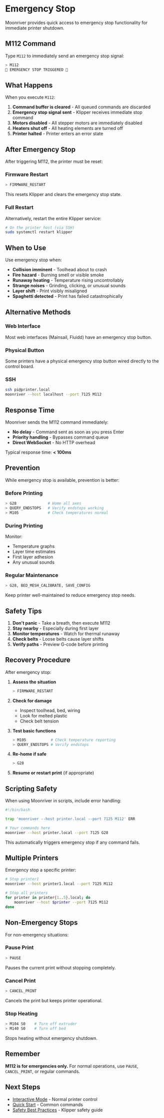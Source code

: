 # Emergency Stop

Moonriver provides quick access to emergency stop functionality for immediate printer shutdown.

## M112 Command

Type `M112` to immediately send an emergency stop signal:

```bash
> M112
🚨 EMERGENCY STOP TRIGGERED 🚨
```

## What Happens

When you execute `M112`:

1. **Command buffer is cleared** - All queued commands are discarded
2. **Emergency stop signal sent** - Klipper receives immediate stop command
3. **Motors disabled** - All stepper motors are immediately disabled
4. **Heaters shut off** - All heating elements are turned off
5. **Printer halted** - Printer enters an error state

## After Emergency Stop

After triggering M112, the printer must be reset:

### Firmware Restart

```bash
> FIRMWARE_RESTART
```

This resets Klipper and clears the emergency stop state.

### Full Restart

Alternatively, restart the entire Klipper service:

```bash
# On the printer host (via SSH)
sudo systemctl restart klipper
```

## When to Use

Use emergency stop when:

- **Collision imminent** - Toolhead about to crash
- **Fire hazard** - Burning smell or visible smoke
- **Runaway heating** - Temperature rising uncontrollably
- **Strange noises** - Grinding, clicking, or unusual sounds
- **Layer shift** - Print visibly misaligned
- **Spaghetti detected** - Print has failed catastrophically

## Alternative Methods

### Web Interface

Most web interfaces (Mainsail, Fluidd) have an emergency stop button.

### Physical Button

Some printers have a physical emergency stop button wired directly to the control board.

### SSH

```bash
ssh pi@printer.local
moonriver --host localhost --port 7125 M112
```

## Response Time

Moonriver sends the M112 command immediately:

- **No delay** - Command sent as soon as you press Enter
- **Priority handling** - Bypasses command queue
- **Direct WebSocket** - No HTTP overhead

Typical response time: **< 100ms**

## Prevention

While emergency stop is available, prevention is better:

### Before Printing

```bash
> G28              # Home all axes
> QUERY_ENDSTOPS   # Verify endstops working
> M105             # Check temperatures normal
```

### During Printing

Monitor:
- Temperature graphs
- Layer time estimates
- First layer adhesion
- Any unusual sounds

### Regular Maintenance

```bash
> G28, BED_MESH_CALIBRATE, SAVE_CONFIG
```

Keep printer well-maintained to reduce emergency stop needs.

## Safety Tips

1. **Don't panic** - Take a breath, then execute M112
2. **Stay nearby** - Especially during first layer
3. **Monitor temperatures** - Watch for thermal runaway
4. **Check belts** - Loose belts cause layer shifts
5. **Verify paths** - Preview G-code before printing

## Recovery Procedure

After emergency stop:

1. **Assess the situation**
   ```bash
   > FIRMWARE_RESTART
   ```

2. **Check for damage**
   - Inspect toolhead, bed, wiring
   - Look for melted plastic
   - Check belt tension

3. **Test basic functions**
   ```bash
   > M105           # Check temperature reporting
   > QUERY_ENDSTOPS # Verify endstops
   ```

4. **Re-home if safe**
   ```bash
   > G28
   ```

5. **Resume or restart print** (if appropriate)

## Scripting Safety

When using Moonriver in scripts, include error handling:

```bash
#!/bin/bash

trap 'moonriver --host printer.local --port 7125 M112' ERR

# Your commands here
moonriver --host printer.local --port 7125 G28
```

This automatically triggers emergency stop if any command fails.

## Multiple Printers

Emergency stop a specific printer:

```bash
# Stop printer1
moonriver --host printer1.local --port 7125 M112

# Stop all printers
for printer in printer{1..5}.local; do
    moonriver --host $printer --port 7125 M112
done
```

## Non-Emergency Stops

For non-emergency situations:

### Pause Print

```bash
> PAUSE
```

Pauses the current print without stopping completely.

### Cancel Print

```bash
> CANCEL_PRINT
```

Cancels the print but keeps printer operational.

### Stop Heating

```bash
> M104 S0    # Turn off extruder
> M140 S0    # Turn off bed
```

Stops heating without emergency shutdown.

## Remember

**M112 is for emergencies only.** For normal operations, use `PAUSE`, `CANCEL_PRINT`, or regular commands.

## Next Steps

- [Interactive Mode](/guide/interactive-mode) - Normal printer control
- [Quick Start](/guide/quick-start) - Common commands
- [Safety Best Practices](https://www.klipper3d.org/Safety.html) - Klipper safety guide
